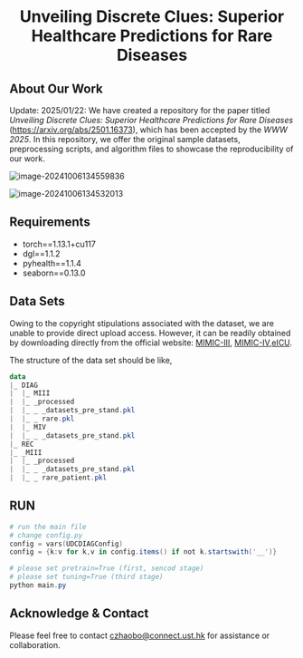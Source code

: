 <h1 align="center"> Unveiling Discrete Clues: Superior Healthcare Predictions for Rare Diseases </h1>


## About Our Work

Update: 2025/01/22: We have created a repository for the paper titled *Unveiling Discrete Clues: Superior Healthcare Predictions for Rare Diseases* (https://arxiv.org/abs/2501.16373), which has been accepted by the *WWW 2025*. In this repository, we offer the original sample datasets, preprocessing scripts, and algorithm files to showcase the reproducibility of our work.

![image-20241006134559836](https://s2.loli.net/2024/10/06/3Fwd6mni7sA8ft1.png)

![image-20241006134532013](https://s2.loli.net/2024/10/06/sTJOArhuNHFkMy7.png)



## Requirements

- torch==1.13.1+cu117
- dgl==1.1.2
- pyhealth==1.1.4
- seaborn==0.13.0

## Data Sets

Owing to the copyright stipulations associated with the dataset, we are unable to provide direct upload access. However, it can be readily obtained by downloading directly from the official website: [MIMIC-III](https://physionet.org/content/mimiciii/1.4/), [MIMIC-IV](https://physionet.org/content/mimiciv/2.2/),[eICU](https://eicu-crd.mit.edu/). 

The structure of the data set should be like,

```powershell
data
|_ DIAG
|  |_ MIII
|  |_ _processed
|  |_ _ _datasets_pre_stand.pkl
|  |_ _ rare.pkl
|  |_ MIV
|  |_ _ _datasets_pre_stand.pkl
|_ REC
|_ _MIII
|  |_ _processed
|  |_ _ _datasets_pre_stand.pkl
|  |_ _ rare_patient.pkl
```

## RUN

```powershell
# run the main file
# change config.py
config = vars(UDCDIAGConfig)
config = {k:v for k,v in config.items() if not k.startswith('__')}

# please set pretrain=True (first, sencod stage) 
# please set tuning=True (third stage)
python main.py
```

## Acknowledge & Contact

Please feel free to contact czhaobo@connect.ust.hk for assistance or collaboration.
